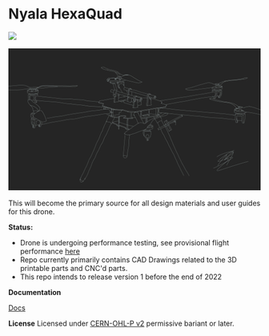 # Nyala HexaQuad
![](../../docs/Images/Aesthetic/HexaQuadTracing.jpg)

<a href="https://github.com/landrs-toolkit/LANDRs-Science-Drone/blob/main/docs/Images/Aesthetic/HexaQuadTracing.jpg">
         <img alt="3DPrintBanner" src="docs/Images/Aesthetic/HexaQuadTracing.jpg">
 </a>

This will become the primary source for all design materials and user guides for this drone.

**Status:**
* Drone is undergoing performance testing, see provisional flight performance [here](https://youtu.be/huQ6nF6V_Ks)
* Repo currently primarily contains CAD Drawings related to the 3D printable parts and CNC'd parts.
* This repo intends to release version 1 before the end of 2022

**Documentation**

[Docs](https://www.landrs.org/LANDRs-Science-Drone/)

**License**
Licensed under [CERN-OHL-P v2](https://cern.ch/cern-ohl) permissive bariant or later.

